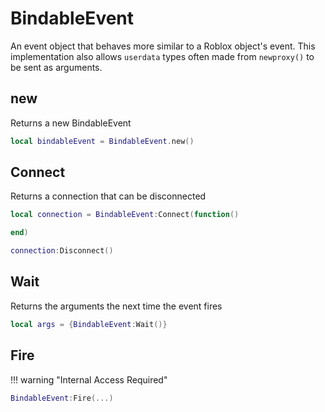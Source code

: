 # BindableEvent

An event object that behaves more similar to a Roblox object's event. This implementation also allows `userdata` types often made from `newproxy()` to be sent as arguments.

## new

Returns a new BindableEvent

```lua
local bindableEvent = BindableEvent.new()
```

## Connect

Returns a connection that can be disconnected

```lua
local connection = BindableEvent:Connect(function()

end)

connection:Disconnect()
```

## Wait

Returns the arguments the next time the event fires

```lua
local args = {BindableEvent:Wait()}
```

## Fire

!!! warning "Internal Access Required"

```lua
BindableEvent:Fire(...)
```